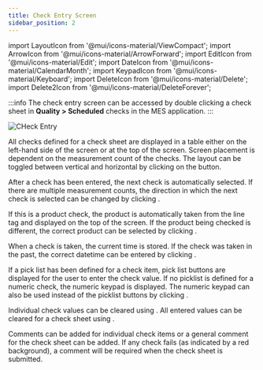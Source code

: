 ```yaml
---
title: Check Entry Screen
sidebar_position: 2
---
```


import LayoutIcon from '@mui/icons-material/ViewCompact';
import ArrowIcon from '@mui/icons-material/ArrowForward';
import EditIcon from '@mui/icons-material/Edit';
import DateIcon from '@mui/icons-material/CalendarMonth';
import KeypadIcon from '@mui/icons-material/Keyboard';
import DeleteIcon from '@mui/icons-material/Delete';
import Delete2Icon from '@mui/icons-material/DeleteForever';

:::info
The check entry screen can be accessed by double clicking a check sheet in **Quality > Scheduled** checks in the MES application.
:::

![CHeck Entry](/img/check-entry-1.png)


All checks defined for a check sheet are displayed in a table either on the left-hand side of the screen or at the top of the screen. Screen placement is dependent on the measurement count of the checks. The layout can be toggled between vertical and horizontal by clicking on the <LayoutIcon fontSize="small" /> button.

After a check has been entered, the next check is automatically selected. If there are multiple measurement counts, the direction in which the next check is selected can be changed by clicking <ArrowIcon fontSize="small" />.

If this is a product check, the product is automatically taken from the line tag and displayed on the top of the screen. If the product being checked is different, the correct product can be selected by clicking <EditIcon fontSize="small" />.

When a check is taken, the current time is stored. If the check was taken in the past, the correct datetime can be entered by clicking <DateIcon fontSize="small" />.

If a pick list has been defined for a check item, pick list buttons are displayed for the user to enter the check value. If no picklist is defined for a numeric check, the numeric keypad is displayed. The numeric keypad can also be used instead of the picklist buttons by clicking <KeypadIcon fontSize="small" />.

Individual check values can be cleared using <DeleteIcon fontSize="small" />. All entered values can be cleared for a check sheet using <Delete2Icon fontSize="small" />.

Comments can be added for individual check items or a general comment for the check sheet can be added. If any check fails (as indicated by a red background), a comment will be required when the check sheet is submitted.
